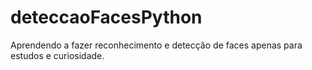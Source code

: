 # deteccaoFacesPython
Aprendendo a fazer reconhecimento e detecção de faces apenas para estudos e curiosidade.

